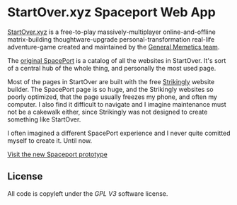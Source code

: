 # StartOver.xyz Spaceport Web App

<!-- ![Alt text](/screenshot.png?raw=true "App UI screenshot") -->

[StartOver.xyz](http://startover.xyz) is a free-to-play massively-multiplayer online-and-offline matrix-building thoughtware-upgrade personal-transformation real-life adventure-game created and maintained by the [General Memetics team](https://generalmemetics.mystrikingly.com/).

The [original SpacePort](http://spaceport.mystrikingly.com) is a catalog of all the websites in StartOver. It's sort of a central hub of the whole thing, and personally the most used page.

Most of the pages in StartOver are built with the free [Strikingly](https://www.strikingly.com/) website builder. The SpacePort page is so huge, and the Strikingly websites so poorly optimized, that the page usually freezes my phone, and often my computer. I also find it difficult to navigate and I imagine maintenance must not be a cakewalk either, since Strikingly was not designed to create something like StartOver.

I often imagined a different SpacePort experience and I never quite comitted myself to create it. Until now.

[Visit the new Spaceport prototype](https://spaceport.ezequielschwartzman.org)

## License

All code is copyleft under the *GPL V3* software license.